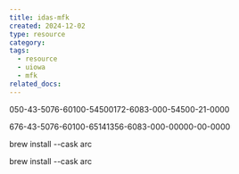 ```yaml
---
title: idas-mfk
created: 2024-12-02
type: resource
category: 
tags:
  - resource
  - uiowa
  - mfk
related_docs:
---
```


050-43-5076-60100-54500172-6083-000-54500-21-0000

676-43-5076-60100-65141356-6083-000-00000-00-0000




brew install --cask arc


brew install --cask arc